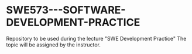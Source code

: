 # SWE573---SOFTWARE-DEVELOPMENT-PRACTICE
Repository to be used during the lecture "SWE Development Practice"
The topic will be assigned by the instructor.
